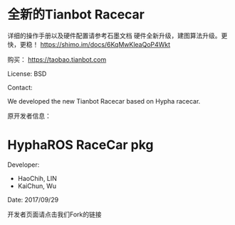 
# 全新的Tianbot Racecar

详细的操作手册以及硬件配置请参考石墨文档
硬件全新升级，建图算法升级。更快，更稳！
https://shimo.im/docs/6KqMwKleaQoP4Wkt

购买： https://taobao.tianbot.com


License: BSD

Contact:

We developed the new Tianbot Racecar based on Hypha racecar.

原开发者信息：

# HyphaROS RaceCar pkg

Developer:   
* HaoChih, LIN  
* KaiChun, Wu  

Date: 2017/09/29  

开发者页面请点击我们Fork的链接


